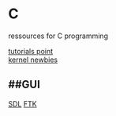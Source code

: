 # C
ressources for C programming

<a href="https://www.tutorialspoint.com/cprogramming/index.htm">tutorials point</a> <br>
[kernel newbies](https://kernelnewbies.org/)

##GUI
------
[SDL](https://www.libsdl.org/)
[FTK](https://www.gtk.org/)
